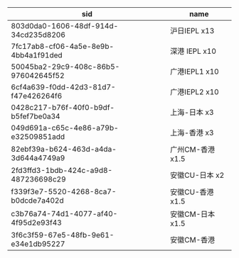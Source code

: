 | sid                                | name            |
|------------------------------------|-----------------|
| 803d0da0-1606-48df-914d-34cd235d8206 | 沪日IEPL x13    |
| 7fc17ab8-cf06-4a5e-8e9b-4bb4a1f91ded | 深港 IEPL x10   |
| 50045ba2-29c9-408c-86b5-976042645f52 | 广港IEPL1 x10   |
| 6cf4a639-f0dd-42d3-81d7-f47e426264f6 | 广港IEPL2 x10   |
| 0428c217-b76f-40f0-b9df-b5fef7be0a34 | 上海-日本 x3     |
| 049d691a-c65c-4e86-a79b-e32509851add | 上海-香港 x3     |
| 82ebf39a-b624-463d-a4da-3d644a4749a9 | 广州CM-香港 x1.5 |
| 2fd3ffd3-1bdb-424c-a9d8-487236698c29 | 安徽CU-日本 x2   |
| f339f3e7-5520-4268-8ca7-b0dcde7a402d | 安徽CU-香港 x1.5 |
| c3b76a74-74d1-4077-af40-4f95d2e93f43 | 安徽CM-日本 x1.5 |
| 3f6c3f59-67e5-48fb-9e61-e34e1db95227 | 安徽CM-香港     |
